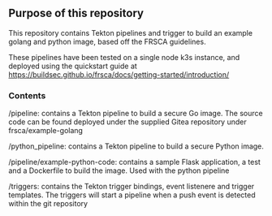 ## Purpose of this repository

This repository contains Tekton pipelines and trigger to build an example golang and python image, based off the FRSCA guidelines.

These pipelines have been tested on a single node k3s instance, and deployed using the quickstart guide at https://buildsec.github.io/frsca/docs/getting-started/introduction/

### Contents

/pipeline: contains a Tekton pipeline to build a secure Go image. The source code can be found deployed under the supplied Gitea repository under frsca/example-golang

/python_pipeline: contains a Tekton pipeline to build a secure Python image.

/pipeline/example-python-code: contains a sample Flask application, a test and a Dockerfile to build the image. Used with the python pipeline

/triggers: contains the Tekton trigger bindings, event listenere and trigger templates. The triggers will start a pipeline when a push event is detected within the git repository